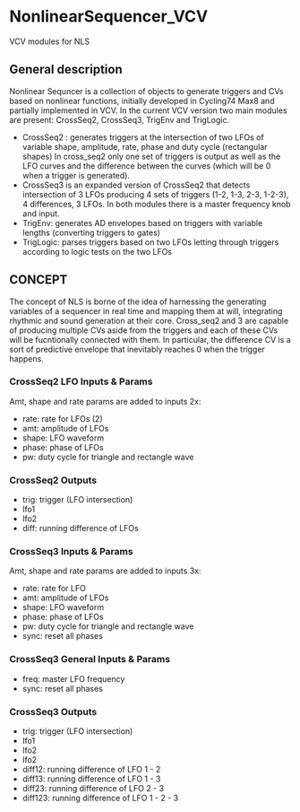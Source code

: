 # NonlinearSequencer_VCV
VCV modules for NLS

## General description
Nonlinear Sequncer is a collection of objects to generate triggers and CVs based on nonlinear functions, initially developed in Cycling74 Max8 and partially implemented in VCV.
In the current VCV version two main modules are present: CrossSeq2, CrossSeq3, TrigEnv and TrigLogic. 
- CrossSeq2 :  generates triggers at the intersection of two LFOs of variable shape, amplitude, rate, phase and duty cycle (rectangular shapes)
In cross_seq2 only one set of triggers is output as well as the LFO curves and the difference between the curves (which will be 0 when a trigger is generated).
- CrossSeq3 is an expanded version of CrossSeq2 that detects intersection of 3 LFOs producing 4 sets of triggers (1-2, 1-3, 2-3, 1-2-3), 4 differences, 3 LFOs.
In both modules there is a master frequency knob and input.
- TrigEnv: generates AD envelopes based on triggers with variable lengths (converting triggers to gates)
- TrigLogic: parses triggers based on two LFOs letting through triggers according to logic tests on the two LFOs


## CONCEPT
The concept of NLS is borne of the idea of harnessing the generating variables of a sequencer in real time and mapping them at will, integrating rhythmic and sound generation at their core.
Cross_seq2 and 3 are capable of producing multiple CVs aside from the triggers and each of these CVs will be fucntionally connected with them. In particular, the difference CV is a sort of predictive envelope that inevitably reaches 0 when the trigger happens.


### CrossSeq2 LFO Inputs & Params
Amt, shape and rate params are added to inputs
2x:
- rate: rate for LFOs (2)
- amt: amplitude of LFOs
- shape: LFO waveform
- phase: phase of LFOs
- pw: duty cycle for triangle and rectangle wave



### CrossSeq2 Outputs
- trig: trigger (LFO intersection)
- lfo1
- lfo2
- diff: running difference of LFOs

### CrossSeq3 Inputs & Params
Amt, shape and rate params are added to inputs
3x:
- rate: rate for LFO
- amt: amplitude of LFOs
- shape: LFO waveform
- phase: phase of LFOs
- pw: duty cycle for triangle and rectangle wave
- sync: reset all phases

### CrossSeq3 General Inputs & Params
- freq: master LFO frequency
- sync: reset all phases

### CrossSeq3 Outputs
- trig: trigger (LFO intersection)
- lfo1
- lfo2
- lfo2
- diff12:  running difference of LFO 1 - 2
- diff13:  running difference of LFO 1 - 3 
- diff23:  running difference of LFO 2 - 3
- diff123: running difference of LFO 1 - 2 - 3